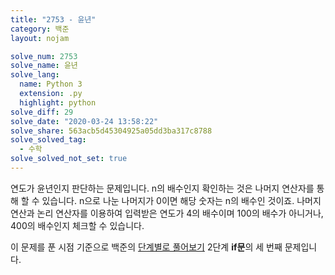 ```yaml
---
title: "2753 - 윤년"
category: 백준
layout: nojam

solve_num: 2753
solve_name: 윤년
solve_lang:
  name: Python 3
  extension: .py
  highlight: python
solve_diff: 29
solve_date: "2020-03-24 13:58:22"
solve_share: 563acb5d45304925a05dd3ba317c8788
solve_solved_tag:
  - 수학
solve_solved_not_set: true
---
```


연도가 윤년인지 판단하는 문제입니다. n의 배수인지 확인하는 것은 나머지 연산자를 통해 할 수 있습니다. n으로 나눈 나머지가 0이면 해당 숫자는 n의 배수인 것이죠. 나머지 연산과 논리 연산자를 이용하여 입력받은 연도가 4의 배수이며 100의 배수가 아니거나, 400의 배수인지 체크할 수 있습니다.

이 문제를 푼 시점 기준으로 백준의 [단계별로 풀어보기](http://noj.am/p/s) 2단계 **if문**의 세 번째 문제입니다.
